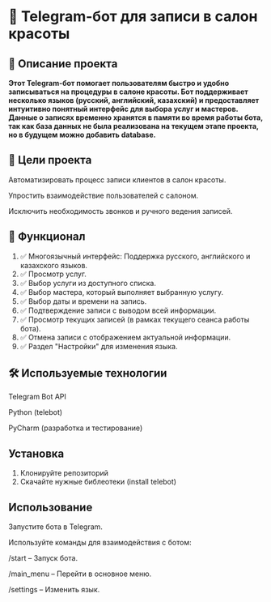 # 📌 Telegram-бот для записи в салон красоты


## 📍 Описание проекта


**Этот Telegram-бот помогает пользователям быстро и удобно записываться на процедуры в салоне красоты. Бот поддерживает несколько языков (русский, английский, казахский) и предоставляет интуитивно понятный интерфейс для выбора услуг и мастеров. Данные о записях временно хранятся в памяти во время работы бота, так как база данных не была реализована на текущем этапе проекта, но в будущем можно добавить database.**



 ## 🎯 Цели проекта


Автоматизировать процесс записи клиентов в салон красоты.

Упростить взаимодействие пользователей с салоном.

Исключить необходимость звонков и ручного ведения записей.


## 🔹 Функционал

 1. ✅ Многоязычный интерфейс: Поддержка русского, английского и казахского языков.
 2. ✅ Просмотр услуг.
 3. ✅ Выбор услуги из доступного списка.
 4. ✅ Выбор мастера, который выполняет выбранную услугу.
 5. ✅ Выбор даты и времени на запись.
 6. ✅ Подтверждение записи с выводом всей информации.
 7. ✅ Просмотр текущих записей (в рамках текущего сеанса работы бота).
 8. ✅ Отмена записи с отображением актуальной информации.
 9. ✅ Раздел "Настройки" для изменения языка.

## 🛠️ Используемые технологии

Telegram Bot API

Python (telebot)

PyCharm (разработка и тестирование)

## Установка
1. Клонируйте репозиторий
2. Скачайте нужные библеотеки (install telebot)

## Использование

Запустите бота в Telegram.

Используйте команды для взаимодействия с ботом:

/start – Запуск бота.

/main_menu – Перейти в основное меню.

/settings – Изменить язык.

